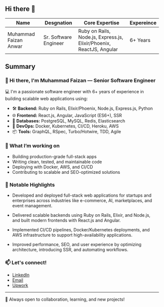 ## Hi there 👋

| Name  | Desgnation |  Core Expertise | Expereince |
| ------------- | ------------- | ------------- | ------------- |
| Muhammad Faizan Anwar  | Sr. Software Engineer | Ruby on Rails, Node.js, Express.js, Elixir/Phoenix, ReactJS, Angular | 6+ Years

## Summary

### 👋 Hi there, I'm Muhammad Faizan — Senior Software Engineer

💻 I'm a passionate software engineer with 6+ years of experience in building scalable web applications using:
- 🛠️ **Backend:** Ruby on Rails, Elixir/Phoenix, Node.js, Express.js, Python
- 🌐 **Frontend:** React.js, Angular, JavaScript (ES6+), SSR
- 🧩 **Databases:** PostgreSQL, MySQL, Redis, Elasticsearch
- 🚀 **DevOps:** Docker, Kubernetes, CI/CD, Heroku, AWS
- 📦 **Tools:** GraphQL, RSpec, Turbo/Hotwire, TDD, Agile

### 🚧 What I’m working on
- Building production-grade full-stack apps
- Writing clean, tested, and maintainable code
- Deploying with Docker, AWS, and CI/CD
- Contributing to scalable and SEO-optimized solutions

### 📌 Notable Highlights
- Developed and deployed full-stack web applications for startups and enterprises across industries like e-commerce, AI, marketplaces, and event management.

- Delivered scalable backends using Ruby on Rails, Elixir, and Node.js, and built modern frontends with React.js and Angular.

- Implemented CI/CD pipelines, Docker/Kubernetes deployments, and AWS infrastructure to support high-availability applications.

- Improved performance, SEO, and user experience by optimizing architecture, introducing SSR, and automating workflows.

### 📫 Let's connect!
- [LinkedIn](https://www.linkedin.com/in/faizan-anwar-developer/)
- [Email](mailto:faizananwardeveloper@gmail.com)
- [Upwork](https://www.upwork.com/freelancers/~01c2f212ee04d96057?mp_source=share)

---

💬 Always open to collaboration, learning, and new projects!


<!--
**faizananwardeveloper/faizananwardeveloper** is a ✨ _special_ ✨ repository because its `README.md` (this file) appears on your GitHub profile.

Here are some ideas to get you started:

- 🔭 I’m currently working on ...
- 🌱 I’m currently learning ...
- 👯 I’m looking to collaborate on ...
- 🤔 I’m looking for help with ...
- 💬 Ask me about ...
- 📫 How to reach me: ...
- 😄 Pronouns: ...
- ⚡ Fun fact: ...
-->
